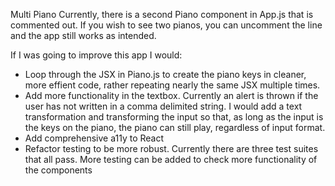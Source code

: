 Multi Piano
Currently, there is a second Piano component in App.js that is commented out. If you wish to see two pianos, you can uncomment the line and the app still works as intended.

If I was going to improve this app I would:
- Loop through the JSX in Piano.js to create the piano keys in cleaner, more effient code, rather repeating nearly the same JSX multiple times.
- Add more functionality in the textbox. Currently an alert is thrown if the user has not written in a comma delimited string. I would add a text transformation and transforming the input so that, as long as the input is the keys on the piano, the piano can still play, regardless of input format.
- Add comprehensive a11y to React
- Refactor testing to be more robust. Currently there are three test suites that all pass. More testing can be added to check more functionality of the components